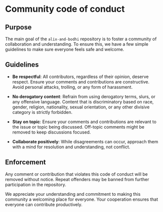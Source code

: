 # Community code of conduct

## Purpose

The main goal of the `alix-and-bodhi` repository is to foster a community of collaboration and understanding. To ensure this, we have a few simple guidelines to make sure everyone feels safe and welcome.

## Guidelines

- **Be respectful**: All contributors, regardless of their opinion, deserve respect. Ensure your comments and contributions are constructive. Avoid personal attacks, trolling, or any form of harassment.

- **No derogatory content**: Refrain from using derogatory terms, slurs, or any offensive language. Content that is discriminatory based on race, gender, religion, nationality, sexual orientation, or any other divisive category is strictly forbidden.

- **Stay on topic**: Ensure your comments and contributions are relevant to the issue or topic being discussed. Off-topic comments might be removed to keep discussions focused.

- **Collaborate positively**: While disagreements can occur, approach them with a mind for resolution and understanding, not conflict.

## Enforcement

Any comment or contribution that violates this code of conduct will be removed without notice. Repeat offenders may be banned from further participation in the repository.

We appreciate your understanding and commitment to making this community a welcoming place for everyone. Your cooperation ensures that everyone can contribute productively.
